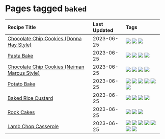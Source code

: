 # Pages tagged `baked`

|Recipe Title|Last Updated|Tags
|:---|:---|:---|
|[Chocolate Chip Cookies (Donna Hay Style)](../recipes/chocolatechipcookiesdonnahay.md)|2023-06-25|[![](https://img.shields.io/badge/tag-baked-6b1fb)](../tags/baked.md) [![](https://img.shields.io/badge/tag-chocolate-32613c)](../tags/chocolate.md) [![](https://img.shields.io/badge/tag-dessert-1d5152)](../tags/dessert.md)|
|[Pasta Bake](../recipes/pastabake.md)|2023-06-25|[![](https://img.shields.io/badge/tag-baked-6b1fb)](../tags/baked.md) [![](https://img.shields.io/badge/tag-beef-6685b7)](../tags/beef.md) [![](https://img.shields.io/badge/tag-pasta-659a8f)](../tags/pasta.md) [![](https://img.shields.io/badge/tag-sides-062ab)](../tags/sides.md)|
|[Chocolate Chip Cookies (Neiman Marcus Style)](../recipes/chocolatechipcookiesneimanmarcus.md)|2023-06-25|[![](https://img.shields.io/badge/tag-amazing-e5c1d4)](../tags/amazing.md) [![](https://img.shields.io/badge/tag-baked-6b1fb)](../tags/baked.md) [![](https://img.shields.io/badge/tag-chocolate-32613c)](../tags/chocolate.md) [![](https://img.shields.io/badge/tag-dessert-1d5152)](../tags/dessert.md)|
|[Potato Bake](../recipes/potatobake.md)|2023-06-25|[![](https://img.shields.io/badge/tag-baked-6b1fb)](../tags/baked.md) [![](https://img.shields.io/badge/tag-cheesey-f6b493)](../tags/cheesey.md) [![](https://img.shields.io/badge/tag-dairy-af803c)](../tags/dairy.md) [![](https://img.shields.io/badge/tag-potato-b7439e)](../tags/potato.md) [![](https://img.shields.io/badge/tag-savoury-c6d429)](../tags/savoury.md) [![](https://img.shields.io/badge/tag-sides-062ab)](../tags/sides.md)|
|[Baked Rice Custard](../recipes/bakedricecustard.md)|2023-06-25|[![](https://img.shields.io/badge/tag-baked-6b1fb)](../tags/baked.md) [![](https://img.shields.io/badge/tag-dairy-af803c)](../tags/dairy.md) [![](https://img.shields.io/badge/tag-dessert-1d5152)](../tags/dessert.md) [![](https://img.shields.io/badge/tag-rice-e2596)](../tags/rice.md)|
|[Rock Cakes](../recipes/rockcakes.md)|2023-06-25|[![](https://img.shields.io/badge/tag-baked-6b1fb)](../tags/baked.md) [![](https://img.shields.io/badge/tag-dessert-1d5152)](../tags/dessert.md) [![](https://img.shields.io/badge/tag-family-9ab3df)](../tags/family.md)|
|[Lamb Chop Casserole](../recipes/lambchopcasserole.md)|2023-06-25|[![](https://img.shields.io/badge/tag-Aussie-5e3ff5)](../tags/Aussie.md) [![](https://img.shields.io/badge/tag-baked-6b1fb)](../tags/baked.md) [![](https://img.shields.io/badge/tag-battered-d93385)](../tags/battered.md) [![](https://img.shields.io/badge/tag-casserole-237124)](../tags/casserole.md) [![](https://img.shields.io/badge/tag-family-9ab3df)](../tags/family.md) [![](https://img.shields.io/badge/tag-fried-5c1fef)](../tags/fried.md) [![](https://img.shields.io/badge/tag-lamb-1433c8)](../tags/lamb.md)|